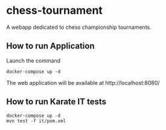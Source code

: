 # chess-tournament
A webapp dedicated to chess championship tournaments.

## How to run Application

Launch the command

    docker-compose up -d
    
The web application will be available at http://localhost:8080/    

## How to run Karate IT tests

    docker-compose up -d
    mvn test -f it/pom.xml

